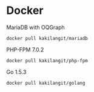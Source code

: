 Docker
=======

MariaDB with OQGraph

    docker pull kakilangit/mariadb

PHP-FPM 7.0.2

    docker pull kakilangit/php-fpm

Go 1.5.3

    docker pull kakilangit/golang

